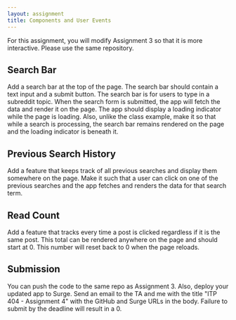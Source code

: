 ```yaml
---
layout: assignment
title: Components and User Events
---
```


For this assignment, you will modify Assignment 3 so that it is more interactive. Please use the same repository.

## Search Bar

Add a search bar at the top of the page. The search bar should contain a text input and a submit button. The search bar is for users to type in a subreddit topic. When the search form is submitted, the app will fetch the data and render it on the page. The app should display a loading indicator while the page is loading. Also, unlike the class example, make it so that while a search is processing, the search bar remains rendered on the page and the loading indicator is beneath it.

## Previous Search History

Add a feature that keeps track of all previous searches and display them somewhere on the page. Make it such that a user can click on one of the previous searches and the app fetches and renders the data for that search term.

## Read Count

Add a feature that tracks every time a post is clicked regardless if it is the same post. This total can be rendered anywhere on the page and should start at 0. This number will reset back to 0 when the page reloads.

## Submission

You can push the code to the same repo as Assignment 3. Also, deploy your updated app to Surge. Send an email to the TA and me with the title "ITP 404 - Assignment 4" with the GitHub and Surge URLs in the body. Failure to submit by the deadline will result in a 0.
